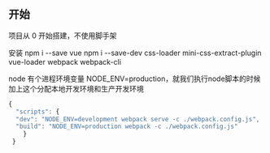 ## 开始

项目从 0 开始搭建，不使用脚手架

  安装
  npm i --save vue
  npm i --save-dev css-loader mini-css-extract-plugin vue-loader webpack webpack-cli

  node 有个进程环境变量 NODE_ENV=production，就我们执行node脚本的时候加上这个分配本地开发环境和生产开发环境
  ```js
  {
    "scripts": {
    "dev": "NODE_ENV=development webpack serve -c ./webpack.config.js",
    "build": "NODE_ENV=production webpack -c ./webpack.config.js"
      }
   }
  ```
